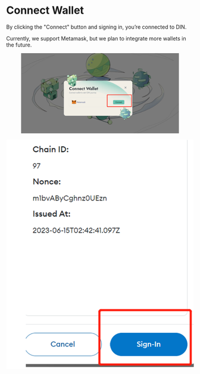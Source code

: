 # Connect Wallet

By clicking the "Connect" button and signing in, you’re connected to DIN.&#x20;

Currently, we support Metamask, but we plan to integrate more wallets in the future.

<figure><img src="../../.gitbook/assets/image (13).png" alt=""><figcaption></figcaption></figure>

![](<../../.gitbook/assets/image (3).png>)

